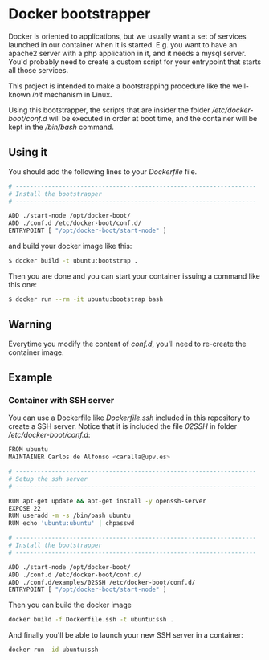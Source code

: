 # Docker bootstrapper
Docker is oriented to applications, but we usually want a set of services launched in our container when it is started. E.g. you want to have an apache2 server with a php application in it, and it needs a mysql server.
You'd probably need to create a custom script for your entrypoint that starts all those services.

This project is intended to make a bootstrapping procedure like the well-known _init_ mechanism in Linux.

Using this bootstrapper, the scripts that are insider the folder _/etc/docker-boot/conf.d_ will be executed in order at boot time, and the container will be kept in the _/bin/bash_ command.

## Using it
You should add the following lines to your _Dockerfile_ file.

```bash
# -------------------------------------------------------------------
# Install the bootstrapper
# -------------------------------------------------------------------

ADD ./start-node /opt/docker-boot/
ADD ./conf.d /etc/docker-boot/conf.d/
ENTRYPOINT [ "/opt/docker-boot/start-node" ]
```

and build your docker image like this:

```bash
$ docker build -t ubuntu:bootstrap .
```

Then you are done and you can start your container issuing a command like this one:
```bash
$ docker run --rm -it ubuntu:bootstrap bash
```

## Warning
Everytime you modify the content of _conf.d_, you'll need to re-create the container image.

## Example

### Container with SSH server

You can use a Dockerfile like _Dockerfile.ssh_ included in this repository to create a SSH server. Notice that it is included the file _02SSH_ in folder _/etc/docker-boot/conf.d_:

```bash
FROM ubuntu
MAINTAINER Carlos de Alfonso <caralla@upv.es>

# -------------------------------------------------------------------
# Setup the ssh server
# -------------------------------------------------------------------

RUN apt-get update && apt-get install -y openssh-server
EXPOSE 22
RUN useradd -m -s /bin/bash ubuntu
RUN echo 'ubuntu:ubuntu' | chpasswd

# -------------------------------------------------------------------
# Install the bootstrapper
# -------------------------------------------------------------------

ADD ./start-node /opt/docker-boot/
ADD ./conf.d /etc/docker-boot/conf.d/
ADD ./conf.d/examples/02SSH /etc/docker-boot/conf.d/
ENTRYPOINT [ "/opt/docker-boot/start-node" ]
```

Then you can build the docker image

```bash
docker build -f Dockerfile.ssh -t ubuntu:ssh .
```

And finally you'll be able to launch your new SSH server in a container:

```bash
docker run -id ubuntu:ssh
```